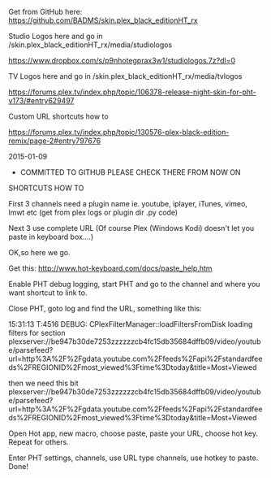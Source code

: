 Get from GitHub here: https://github.com/BADMS/skin.plex_black_editionHT_rx


Studio Logos here and go in /skin.plex_black_editionHT_rx/media/studiologos

https://www.dropbox.com/s/p9nhotegprax3w1/studiologos.7z?dl=0
 

TV Logos here and go in /skin.plex_black_editionHT_rx/media/tvlogos

https://forums.plex.tv/index.php/topic/106378-release-night-skin-for-pht-v173/#entry629497

 
Custom URL shortcuts how to

https://forums.plex.tv/index.php/topic/130576-plex-black-edition-remix/page-2#entry797676
 

2015-01-09

- COMMITTED TO GITHUB PLEASE CHECK THERE FROM NOW ON


SHORTCUTS HOW TO

First 3 channels need a plugin name ie. youtube, iplayer, iTunes, vimeo, lmwt etc (get from plex logs or plugin dir .py code)

Next 3 use complete URL (Of course Plex (Windows Kodi) doesn't let you paste in keyboard box....)

OK,so here we go.

Get this: http://www.hot-keyboard.com/docs/paste_help.htm

Enable PHT debug logging, start PHT and go to the channel and where you want shortcut to link to.

Close PHT, goto log and find the URL, something like this:

15:31:13 T:4516   DEBUG: CPlexFilterManager::loadFiltersFromDisk loading filters for section plexserver://be947b30de7253zzzzzzcb4fc15db35684dffb09/video/youtube/parsefeed?url=http%3A%2F%2Fgdata.youtube.com%2Ffeeds%2Fapi%2Fstandardfeeds%2FREGIONID%2Fmost_viewed%3Ftime%3Dtoday&title=Most+Viewed

then we need this bit plexserver://be947b30de7253zzzzzzcb4fc15db35684dffb09/video/youtube/parsefeed?url=http%3A%2F%2Fgdata.youtube.com%2Ffeeds%2Fapi%2Fstandardfeeds%2FREGIONID%2Fmost_viewed%3Ftime%3Dtoday&title=Most+Viewed

Open Hot app, new macro, choose paste, paste your URL, choose hot key. Repeat for others.

Enter PHT settings, channels, use URL type channels, use hotkey to paste. Done!
